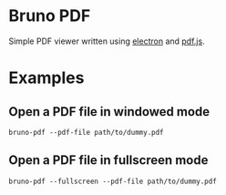 # Bruno PDF

Simple PDF viewer written using [electron](https://www.electronjs.org/) and [pdf.js](https://mozilla.github.io/pdf.js/).

# Examples

## Open a PDF file in windowed mode

```shell
bruno-pdf --pdf-file path/to/dummy.pdf
```

## Open a PDF file in fullscreen mode

```shell
bruno-pdf --fullscreen --pdf-file path/to/dummy.pdf
```